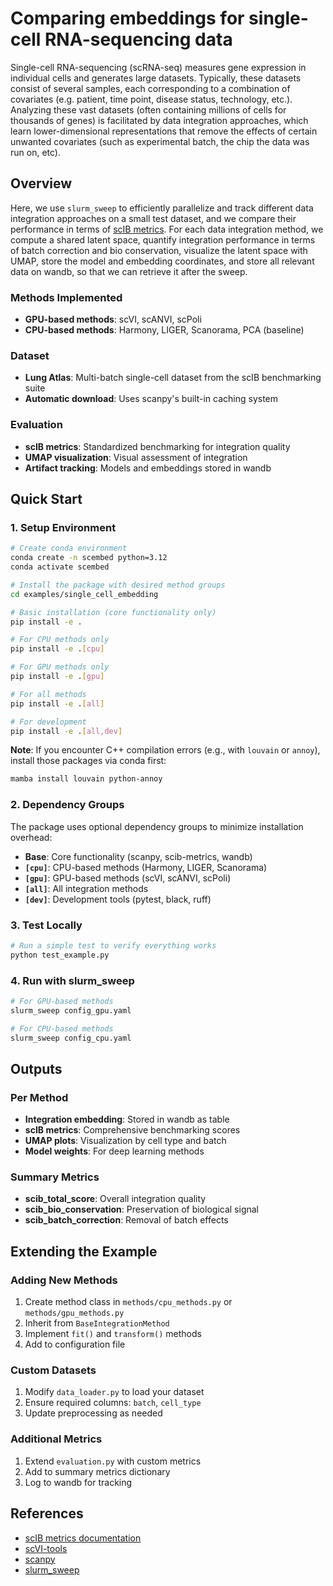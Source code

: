 # Comparing embeddings for single-cell RNA-sequencing data

Single-cell RNA-sequencing (scRNA-seq) measures gene expression in individual cells and generates large datasets. Typically, these datasets consist of several samples, each corresponding to a combination of covariates (e.g. patient, time point, disease status, technology, etc.). Analyzing these vast datasets (often containing millions of cells for thousands of genes) is facilitated by data integration approaches, which learn lower-dimensional representations that remove the effects of certain unwanted covariates (such as experimental batch, the chip the data was run on, etc).

## Overview
Here, we use `slurm_sweep` to efficiently parallelize and track different data integration approaches on a small test dataset, and we compare their performance in terms of [scIB metrics](https://scib-metrics.readthedocs.io/en/stable/). For each data integration method, we compute a shared latent space, quantify integration performance in terms of batch correction and bio conservation, visualize the latent space with UMAP, store the model and embedding coordinates, and store all relevant data on wandb, so that we can retrieve it after the sweep.

### Methods Implemented
- **GPU-based methods**: scVI, scANVI, scPoli
- **CPU-based methods**: Harmony, LIGER, Scanorama, PCA (baseline)

### Dataset
- **Lung Atlas**: Multi-batch single-cell dataset from the scIB benchmarking suite
- **Automatic download**: Uses scanpy's built-in caching system

### Evaluation
- **scIB metrics**: Standardized benchmarking for integration quality
- **UMAP visualization**: Visual assessment of integration
- **Artifact tracking**: Models and embeddings stored in wandb

## Quick Start

### 1. Setup Environment

```bash
# Create conda environment
conda create -n scembed python=3.12
conda activate scembed

# Install the package with desired method groups
cd examples/single_cell_embedding

# Basic installation (core functionality only)
pip install -e .

# For CPU methods only
pip install -e .[cpu]

# For GPU methods only
pip install -e .[gpu]

# For all methods
pip install -e .[all]

# For development
pip install -e .[all,dev]
```

**Note**: If you encounter C++ compilation errors (e.g., with `louvain` or `annoy`), install those packages via conda first:
```bash
mamba install louvain python-annoy
```

### 2. Dependency Groups

The package uses optional dependency groups to minimize installation overhead:

- **Base**: Core functionality (scanpy, scib-metrics, wandb)
- **`[cpu]`**: CPU-based methods (Harmony, LIGER, Scanorama)
- **`[gpu]`**: GPU-based methods (scVI, scANVI, scPoli)
- **`[all]`**: All integration methods
- **`[dev]`**: Development tools (pytest, black, ruff)

### 3. Test Locally

```bash
# Run a simple test to verify everything works
python test_example.py
```

### 4. Run with slurm_sweep

```bash
# For GPU-based methods
slurm_sweep config_gpu.yaml

# For CPU-based methods
slurm_sweep config_cpu.yaml
```

## Outputs

### Per Method
- **Integration embedding**: Stored in wandb as table
- **scIB metrics**: Comprehensive benchmarking scores
- **UMAP plots**: Visualization by cell type and batch
- **Model weights**: For deep learning methods

### Summary Metrics
- **scib_total_score**: Overall integration quality
- **scib_bio_conservation**: Preservation of biological signal
- **scib_batch_correction**: Removal of batch effects

## Extending the Example

### Adding New Methods
1. Create method class in `methods/cpu_methods.py` or `methods/gpu_methods.py`
2. Inherit from `BaseIntegrationMethod`
3. Implement `fit()` and `transform()` methods
4. Add to configuration file

### Custom Datasets
1. Modify `data_loader.py` to load your dataset
2. Ensure required columns: `batch`, `cell_type`
3. Update preprocessing as needed

### Additional Metrics
1. Extend `evaluation.py` with custom metrics
2. Add to summary metrics dictionary
3. Log to wandb for tracking

## References

- [scIB metrics documentation](https://scib-metrics.readthedocs.io/)
- [scVI-tools](https://docs.scvi-tools.org/)
- [scanpy](https://scanpy.readthedocs.io/)
- [slurm_sweep](https://github.com/quadbio/slurm_sweep)
